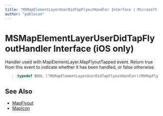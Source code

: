 ```yaml
---
title: "MSMapElementLayerUserDidTapFlyoutHandler Interface | Microsoft Docs"
author: "pablocan"
---
```


# MSMapElementLayerUserDidTapFlyoutHandler Interface (iOS only)

Handler used with MapElementLayer.MapFlyoutTapped event. Return true from this event to indicate whether it has been handled, or false otherwise.

>```objectivec
> typedef BOOL (^MSMapElementLayerUserDidTapFlyoutHandler)(MSMapFlyout *_Nonnull, MSMapIcon *_Nonnull)
>```

## See Also

* [MapFlyout](../MapFlyout-class.md)
* [MapIcon](../MapIcon-class.md)